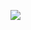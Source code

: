 [![](https://mermaid.ink/img/pako:eNplkV9rgzAUxb-KXBBfXDFRaw100FEZY_0DrTCY7iHVtJXWpMRI14nffam6h9E8XX7n5t5zuA1kImdAwDSbgheKGI2ljqxkFrFyKk9W25pmyvdncc2OVCpjsUm5oV9V7w6SXo4GyYRkPVtF8cd6854QztRVyNNXj-ezePYy20YJyamiO1qxQViu59EiIaV2cB5QHG3jt9VrQhSrVMEPA2Y8T_m_DmM6fe4HPOLBx6Pw5wRsKJksaZHr5M29L4UudQpEl_fgKaS81X20VmJ74xkQJWtmQ33RIdi8oDp9CWRPz5WmF8qBNPANBCN3FAYecsZOMPa8wLXhBuRpgkfOBDko8EPfDx2MWht-hNATkBawhwMH-66HndBFNrC8UEIu-8t0B-pWfHYfupXtL22pg1Q?type=png)](https://mermaid.live/edit#pako:eNplkV9rgzAUxb-KXBBfXDFRaw100FEZY_0DrTCY7iHVtJXWpMRI14nffam6h9E8XX7n5t5zuA1kImdAwDSbgheKGI2ljqxkFrFyKk9W25pmyvdncc2OVCpjsUm5oV9V7w6SXo4GyYRkPVtF8cd6854QztRVyNNXj-ezePYy20YJyamiO1qxQViu59EiIaV2cB5QHG3jt9VrQhSrVMEPA2Y8T_m_DmM6fe4HPOLBx6Pw5wRsKJksaZHr5M29L4UudQpEl_fgKaS81X20VmJ74xkQJWtmQ33RIdi8oDp9CWRPz5WmF8qBNPANBCN3FAYecsZOMPa8wLXhBuRpgkfOBDko8EPfDx2MWht-hNATkBawhwMH-66HndBFNrC8UEIu-8t0B-pWfHYfupXtL22pg1Q)

